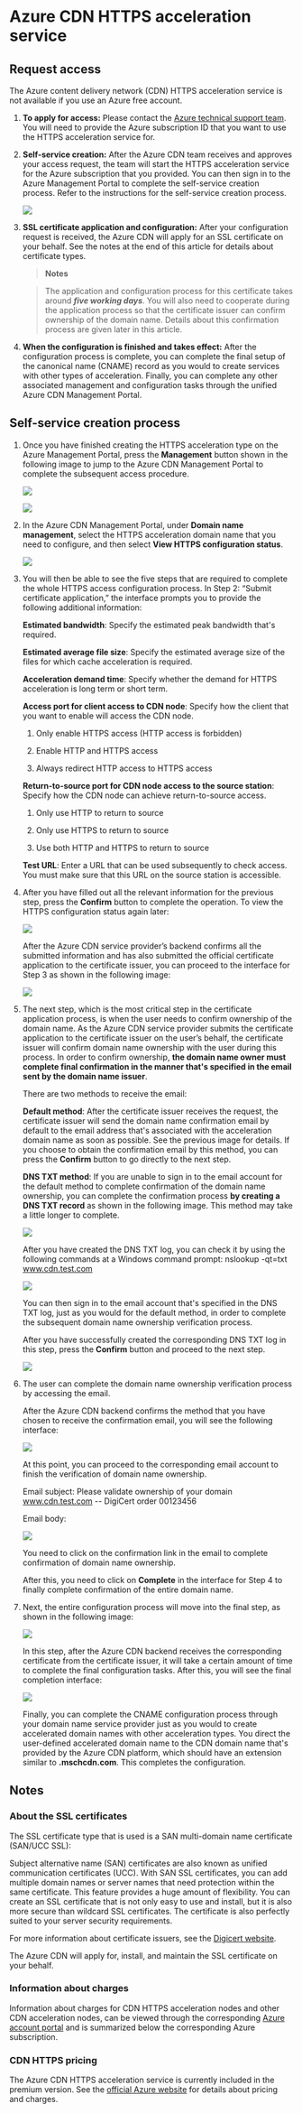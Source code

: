 <properties linkid="dev-net-common-tasks-cdn" urlDisplayName="CDN" pageTitle="How to use CDN—HTTPS" metaKeywords="Azure CDN, Azure CDN, Azure blobs, Azure HTTPS, CDN HTTPS, Azure caching, Azure add-ons, CDN, CDN acceleration, CDN service, mainstream CDN, multi-scenario acceleration, free CDN, CDN website acceleration, website acceleration, web page acceleration, static acceleration, download acceleration, VOD acceleration, live streaming acceleration, cloud services, storage account, cache refresh, return to source, cloud acceleration, acceleration results, node, traffic, CNAME, bandwidth, connection speed, anti-theft chain, HTTPS acceleration, low-cost bandwidth, access acceleration, CDN cache, storage account, cloud services, website, media services, ICP record number, ICP number, ICP, cache refresh, content prefetching, log download, CDN help file, CDN technical documentation" description="Learn how to create HTTPS CDN acceleration type." metaCanonical="" services="" documentationCenter=".NET" title="" authors="" solutions="" manager="" editor="" />
<tags ms.service="cdn" ms.date="" wacn.date="5/3/2016" />

# Azure CDN HTTPS acceleration service


## Request access
The Azure content delivery network (CDN) HTTPS acceleration service is not available if you use an Azure free account.

1. **To apply for access:** Please contact the [Azure technical support team](https://www.azure.com/support/contact). You will need to provide the Azure subscription ID that you want to use the HTTPS acceleration service for.


2. **Self-service creation:** After the Azure CDN team receives and approves your access request, the team will start the HTTPS acceleration service for the Azure subscription that you provided. You can then sign in to the Azure Management Portal to complete the self-service creation process. Refer to the instructions for the self-service creation process.

    ![][1]


3. **SSL certificate application and configuration:** After your configuration request is received, the Azure CDN will apply for an SSL certificate on your behalf. See the notes at the end of this article for details about certificate types.
    > **Notes**

    > The application and configuration process for this certificate takes around ***five working days***. You will also need to cooperate during the application process so that the certificate issuer can confirm ownership of the domain name. Details about this confirmation process are given later in this article.

4. **When the configuration is finished and takes effect:** After the configuration process is complete, you can complete the final setup of the canonical name (CNAME) record as you would to create services with other types of acceleration. Finally, you can complete any other associated management and configuration tasks through the unified Azure CDN Management Portal.


## Self-service creation process
1. Once you have finished creating the HTTPS acceleration type on the Azure Management Portal, press the **Management** button shown in the following image to jump to the Azure CDN Management Portal to complete the subsequent access procedure.

	![][2]

	![][3]

2. In the Azure CDN Management Portal, under **Domain name management**, select the HTTPS acceleration domain name that you need to configure, and then select **View HTTPS configuration status**.

	![][4]

3. You will then be able to see the five steps that are required to complete the whole HTTPS access configuration process. In Step 2: “Submit certificate application,” the interface prompts you to provide the following additional information:

	**Estimated bandwidth**: Specify the estimated peak bandwidth that's required.

	**Estimated average file size**: Specify the estimated average size of the files for which cache acceleration is required.

	**Acceleration demand time**: Specify whether the demand for HTTPS acceleration is long term or short term.

	**Access port for client access to CDN node**: Specify how the client that you want to enable will access the CDN node.

	1) Only enable HTTPS access (HTTP access is forbidden)

	2) Enable HTTP and HTTPS access

	3) Always redirect HTTP access to HTTPS access

	**Return-to-source port for CDN node access to the source station**: Specify how the CDN node can achieve return-to-source access.

	1) Only use HTTP to return to source

	2) Only use HTTPS to return to source

	3) Use both HTTP and HTTPS to return to source

	**Test URL**: Enter a URL that can be used subsequently to check access. You must make sure that this URL on the source station is accessible.

4. After you have filled out all the relevant information for the previous step, press the **Confirm** button to complete the operation. To view the HTTPS configuration status again later:

	![][5]

	After the Azure CDN service provider’s backend confirms all the submitted information and has also submitted the official certificate application to the certificate issuer, you can proceed to the interface for Step 3 as shown in the following image:

	![][6]

5. The next step, which is the most critical step in the certificate application process, is when the user needs to confirm ownership of the domain name. As the Azure CDN service provider submits the certificate application to the certificate issuer on the user’s behalf, the certificate issuer will confirm domain name ownership with the user during this process. In order to confirm ownership, **the domain name owner must complete final confirmation in the manner that's specified in the email sent by the domain name issuer**.

	There are two methods to receive the email:

	**Default method**: After the certificate issuer receives the request, the certificate issuer will send the domain name confirmation email by default to the email address that's associated with the acceleration domain name as soon as possible. See the previous image for details. If you choose to obtain the confirmation email by this method, you can press the **Confirm** button to go directly to the next step.
		
		

	**DNS TXT method**: If you are unable to sign in to the email account for the default method to complete confirmation of the domain name ownership, you can complete the confirmation process **by creating a DNS TXT record** as shown in the following image. This method may take a little longer to complete.

	![][8]

	After you have created the DNS TXT log, you can check it by using the following commands at a Windows command prompt: nslookup -qt=txt www.cdn.test.com

	![][9]

	You can then sign in to the email account that's specified in the DNS TXT log, just as you would for the default method, in order to complete the subsequent domain name ownership verification process.

	After you have successfully created the corresponding DNS TXT log in this step, press the **Confirm** button and proceed to the next step.

	![][10]

	

6. The user can complete the domain name ownership verification process by accessing the email.
	
	After the Azure CDN backend confirms the method that you have chosen to receive the confirmation email, you will see the following interface:

	![][11]

	At this point, you can proceed to the corresponding email account to finish the verification of domain name ownership.

	Email subject: Please validate ownership of your domain www.cdn.test.com -- DigiCert order 00123456

	Email body:

	![][7]

	You need to click on the confirmation link in the email to complete confirmation of domain name ownership.

	After this, you need to click on **Complete** in the interface for Step 4 to finally complete confirmation of the entire domain name.

7. Next, the entire configuration process will move into the final step, as shown in the following image:

	![][12]

	In this step, after the Azure CDN backend receives the corresponding certificate from the certificate issuer, it will take a certain amount of time to complete the final configuration tasks. After this, you will see the final completion interface:

	![][13]

	Finally, you can complete the CNAME configuration process through your domain name service provider just as you would to create accelerated domain names with other acceleration types. You direct the user-defined accelerated domain name to the CDN domain name that's provided by the Azure CDN platform, which should have an extension similar to **.mschcdn.com**. This completes the configuration.




## Notes

### About the SSL certificates
The SSL certificate type that is used is a SAN multi-domain name certificate (SAN/UCC SSL):

Subject alternative name (SAN) certificates are also known as unified communication certificates (UCC). With SAN SSL certificates, you can add multiple domain names or server names that need protection within the same certificate. This feature provides a huge amount of flexibility. You can create an SSL certificate that is not only easy to use and install, but it is also more secure than wildcard SSL certificates. The certificate is also perfectly suited to your server security requirements.

For more information about certificate issuers, see the [Digicert website](https://www.digicert.com).
	
The Azure CDN will apply for, install, and maintain the SSL certificate on your behalf.

### Information about charges
Information about charges for CDN HTTPS acceleration nodes and other CDN acceleration nodes, can be viewed through the corresponding [Azure account portal](https://account.windowsazure.com) and is summarized below the corresponding Azure subscription.


### CDN HTTPS pricing
The Azure CDN HTTPS acceleration service is currently included in the premium version. See the [official Azure website](https://www.azure.com/home/features/cdn/#price) for details about pricing and charges.


<!--Image references-->
[1]: ./media/cdn-https/h001.png
[2]: ./media/cdn-https/h002.png
[3]: ./media/cdn-https/h003.png
[4]: ./media/cdn-https/h004.png
[5]: ./media/cdn-https/h005.png
[6]: ./media/cdn-https/h006.png
[7]: ./media/cdn-https/h007.png
[8]: ./media/cdn-https/h008.png
[9]: ./media/cdn-https/h009.png
[10]: ./media/cdn-https/h010.png
[11]: ./media/cdn-https/h011.png
[12]: ./media/cdn-https/h012.png
[13]: ./media/cdn-https/h013.png

<!---HONumber=Acom_0503_2016_CDN-->
